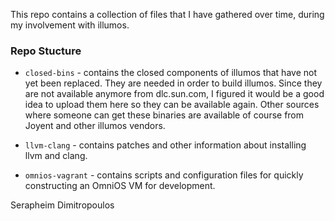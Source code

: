 This repo contains a collection of files that
I have gathered over time, during my involvement
with illumos.

### Repo Stucture

* `closed-bins` -
		contains the closed components of illumos that
		have not yet been replaced. They are needed in
		order to build illumos. Since they are not
		available anymore from dlc.sun.com, I figured
		it would be a good idea to upload them here
		so they can be available again. Other sources
		where someone can get these binaries are
		available of course from Joyent and other illumos
		vendors.

* `llvm-clang` -
		contains patches and other information
		about installing llvm and clang.

* `omnios-vagrant` -
		contains scripts and configuration files
		for quickly constructing an OmniOS VM for
		development.

Serapheim Dimitropoulos
